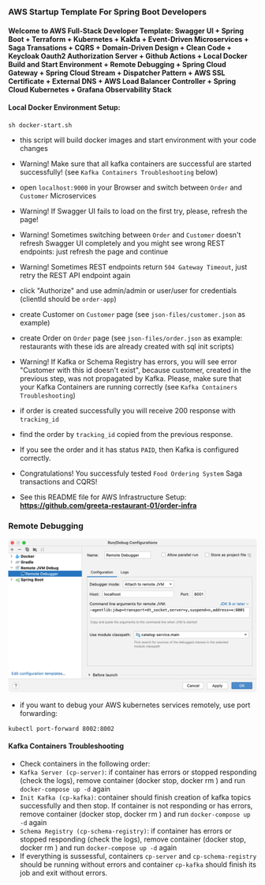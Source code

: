 ### AWS Startup Template For Spring Boot Developers
#### Welcome to AWS Full-Stack Developer Template: Swagger UI + Spring Boot + Terraform + Kubernetes + Kakfa + Event-Driven Microservices + Saga Transations + CQRS + Domain-Driven Design + Clean Code + Keycloak Oauth2 Authorization Server + Github Actions + Local Docker Build and Start Environment + Remote Debugging + Spring Cloud Gateway + Spring Cloud Stream + Dispatcher Pattern + AWS SSL Certificate + External DNS + AWS Load Balancer Controller + Spring Cloud Kubernetes + Grafana Observability Stack

#### Local Docker Environment Setup:

```
sh docker-start.sh
```

- this script will build docker images and start environment with your code changes

- Warning! Make sure that all kafka containers are successful are started successfully! (see `Kafka Containers Troubleshooting` below)

- open `localhost:9000` in your Browser and switch between `Order` and `Customer` Microservices

- Warning! If Swagger UI fails to load on the first try, please, refresh the page!

- Warning! Sometimes switching between `Order` and `Customer` doesn't refresh Swagger UI completely and you might see wrong REST endpoints: just refresh the page and continue

- Warning! Sometimes REST endpoints return `504 Gateway Timeout`, just retry the REST API endpoint again

- click "Authorize" and use admin/admin or user/user for credentials (clientId should be `order-app`)

- create Customer on `Customer` page (see `json-files/customer.json` as example)

- create Order on `Order` page (see `json-files/order.json` as example: restaurants with these ids are already created with sql init scripts)

- Warning! If Kafka or Schema Registry has errors, you will see error "Customer with this id doesn't exist", because customer, created in the previous step, was not propagated by Kafka. Please, make sure that your Kafka Containers are running correctly (see  `Kafka Containers Troubleshooting`)

- if order is created successfully you will receive 200 response with `tracking_id`

- find the order by `tracking_id` copied from the previous response. 

- If you see the order and it has status `PAID`, then Kafka is configured correctly.

- Congratulations! You successfuly tested `Food Ordering System` Saga transactions and CQRS!

- See this README file for AWS Infrastructure Setup: **https://github.com/greeta-restaurant-01/order-infra**


### Remote Debugging

![Configuration to debug a containerized Java application from IntelliJ IDEA](documentation/06-14.png)

- if you want to debug your AWS kubernetes services remotely, use port forwarding:

```
kubectl port-forward 8002:8002
```


#### Kafka Containers Troubleshooting

- Check containers in the following order:
- `Kafka Server (cp-server)`: if container has errors or stopped responding (check the logs), remove container (docker stop, docker rm ) and run `docker-compose up -d` again
- `Init Kafka (cp-kafka)`: container should finish creation of kafka topics successfully and then stop. If container is not responding or has errors, remove container (docker stop, docker rm ) and run `docker-compose up -d` again
- `Schema Registry (cp-schema-registry)`: if container has errors or stopped responding (check the logs), remove container (docker stop, docker rm ) and run `docker-compose up -d` again
- If everything is sussessful, containers `cp-server` and `cp-schema-registry` should be running without errors and container `cp-kafka` should finish its job and exit without errors.
